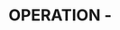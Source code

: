 # OPERATION - <TITLE> <dd-mm-yy>

Author: `<Name>`
Commit ref: `<git show-ref in here >`
Wallet: `Which wallet was used to make a tx?`
Network `Network name`
Description:

```
Add your deployment description here
```

commands run:

```
What commands were run
```

## Deployment process

### Deployment(s) transaction hashes:

```
List all operations hashes in here
```

### Deployed addresses

```
<ContractName>: <Address>
```
